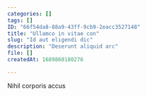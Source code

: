 ```yaml
---
categories: []
tags: []
ID: "66f54da8-88a9-43ff-9cb9-2eacc3527148"
title: "Ullamco in vitae con"
slug: "Id aut eligendi dic"
description: "Deserunt aliquid arc"
file: []
createdAt: 1689860180276

---
```

Nihil corporis accus